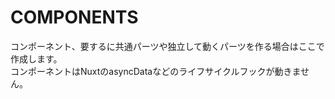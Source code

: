 # COMPONENTS
コンポーネント、要するに共通パーツや独立して動くパーツを作る場合はここで作成します。  
コンポーネントはNuxtのasyncDataなどのライフサイクルフックが動きません。  
